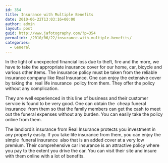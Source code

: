 ```yaml
---
id: 354
title: Insurance with Multiple Benefits
date: 2010-06-22T13:03:16+00:00
author: admin
layout: post
guid: http://www.jafotography.com/?p=354
permalink: /2010/06/22/insurance-with-multiple-benefits/
categories:
  - General
---
```

In the light of unexpected financial loss due to theft, fire and the more, we have to take the appropriate insurance cover for our home, car, bicycle and various other items. The insurance policy must be taken from the reliable insurance company like Real Insurance. One can enjoy the extensive cover by taking the &nbsp;real life insurance&nbsp; policy from them. They offer the policy without any complication.

They are well experienced in this line of business and their customer service is found to be very good. One can obtain the &nbsp;cheap funeral insurance&nbsp; from them so that the family members can get the cash to meet out the funeral expenses without any burden. You can easily take the policy online from them.

The landlord&#8217;s insurance from Real Insurance protects you investment in any property easily. If you take life insurance from them, you can enjoy the simple &nbsp;funeral insurance&nbsp; also that is an added cover at a very low premium. Their comprehensive car insurance is an attractive policy where you pay to the extent you drive the car. You can visit their site and insure with them online with a lot of benefits.